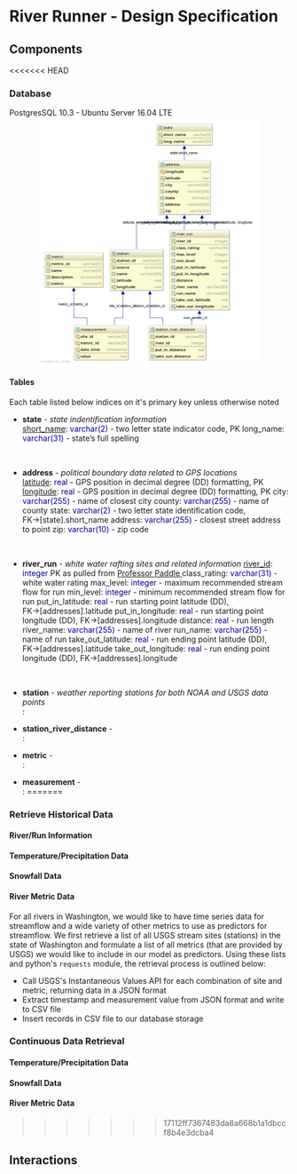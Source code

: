 # River Runner - Design Specification

## Components

<<<<<<< HEAD
### Database
PostgresSQL 10.3 - Ubuntu Server 16.04 LTE
<img src="https://raw.githubusercontent.com/kentdanas/RiverRunner/master/doc/schema.png" width=400 style='display:block; margin-left:auto; margin-right:auto'>

#### Tables
Each table listed below indices on it's primary key unless otherwise noted
* <strong>state</strong> - <span style='font-style:italic'>state indentification information</span>     
  <span style='text-decoration:underline'>short_name</span>: <span style='color:darkblue'>varchar(2)</span> -  two letter state indicator code, PK
  long_name: <span style='color:darkblue'>varchar(31)</span> - state’s full spelling    
<br/>

* <strong>address</strong> - <span style='font-style:italic'>political boundary data related to GPS locations</span>     
  <span style='text-decoration:underline'>latitude</span>: <span style='color:darkblue'>real</span> - GPS position in decimal degree (DD) formatting, PK
  <span style='text-decoration:underline'>longitude</span>: <span style='color:darkblue'>real</span> - GPS position in decimal degree (DD) formatting, PK
  city: <span style='color:darkblue'>varchar(255)</span> - name of closest city
  county: <span style='color:darkblue'>varchar(255)</span> - name of county
  state: <span style='color:darkblue'>varchar(2)</span> - two letter state identification code, FK$\rightarrow$[state].short_name
  address: <span style='color:darkblue'>varchar(255)</span> - closest street address to point
  zip: <span style='color:darkblue'>varchar(10)</span> - zip code
<br/>

* <strong>river_run</strong> - <span style='font-style:italic'>white water rafting sites and related information </span>
  <span style='text-decoration:underline'>river_id</span>: <span style='color:darkblue'>integer</span> PK as pulled  from <a alt='Professor Paddle' href='http://www.professorpaddle.com'>Professor Paddle </a>
  class_rating: <span style='color:darkblue'>varchar(31)</span> - white water rating
  max_level: <span style='color:darkblue'>integer</span> - maximum recommended stream flow for run
  min_level: <span style='color:darkblue'>integer</span> - minimum recommended stream flow for run
  put_in_latitude: <span style='color:darkblue'>real</span> - run starting point latitude (DD), FK$\rightarrow$[addresses].latitude
  put_in_longitude: <span style='color:darkblue'>real</span> - run starting point longitude (DD), FK$\rightarrow$[addresses].longitude
  distance: <span style='color:darkblue'>real</span> - run length
  river_name: <span style='color:darkblue'>varchar(255)</span> - name of river
  run_name: <span style='color:darkblue'>varchar(255)</span> - name of run
  take_out_latitude: <span style='color:darkblue'>real</span> - run ending point latitude (DD), FK$\rightarrow$[addresses].latitude
  take_out_longitude: <span style='color:darkblue'>real</span> - run ending point longitude (DD), FK$\rightarrow$[addresses].longitude
<br/>

* <strong>station</strong> - <span style='font-style:italic'>weather reporting stations for both NOAA and USGS data points</span>     
<span style='text-decoration:underline'></span>: <span style='color:darkblue'></span>

* <strong>station_river_distance</strong> - <span style='font-style:italic'></span>     
<span style='text-decoration:underline'></span>: <span style='color:darkblue'></span>

* <strong>metric</strong> - <span style='font-style:italic'></span>     
<span style='text-decoration:underline'></span>: <span style='color:darkblue'></span>

* <strong>measurement</strong> - <span style='font-style:italic'></span>     
<span style='text-decoration:underline'></span>: <span style='color:darkblue'></span>
=======
### Retrieve Historical Data

#### River/Run Information

#### Temperature/Precipitation Data

#### Snowfall Data

#### River Metric Data

For all rivers in Washington, we would like to have time series data for streamflow and a wide variety of other metrics to use as predictors for streamflow. We first retrieve a list of all USGS stream sites (stations) in the state of Washington and formulate a list of all metrics (that are provided by USGS) we would like to include in our model as predictors. Using these lists and python's `requests` module, the retrieval process is outlined below:

* Call USGS's Instantaneous Values API for each combination of site and metric, returning data in a JSON format
* Extract timestamp and measurement value from JSON format and write to CSV file
* Insert records in CSV file to our database storage

### Continuous Data Retrieval

#### Temperature/Precipitation Data

#### Snowfall Data

#### River Metric Data

>>>>>>> 17112ff7367483da8a668b1a1dbccf8b4e3dcba4
## Interactions
